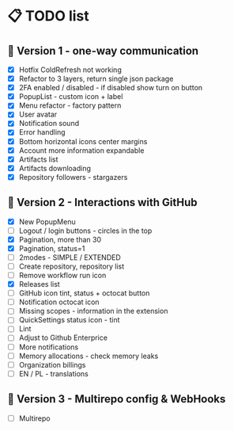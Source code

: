 # 📋 TODO list

## 🚀 Version 1 - one-way communication

- [x] Hotfix ColdRefresh not working
- [x] Refactor to 3 layers, return single json package
- [x] 2FA enabled / disabled - if disabled show turn on button
- [x] PopupList - custom icon + label
- [x] Menu refactor - factory pattern
- [x] User avatar
- [x] Notification sound
- [x] Error handling
- [x] Bottom horizontal icons center margins
- [x] Account more information expandable
- [x] Artifacts list
- [x] Artifacts downloading
- [x] Repository followers - stargazers

## 🌟 Version 2 - Interactions with GitHub
- [x] New PopupMenu
- [ ] Logout / login buttons - circles in the top
- [x] Pagination, more than 30
- [x] Pagination, status=1
- [ ] 2modes - SIMPLE / EXTENDED
- [ ] Create repository, repository list
- [ ] Remove workflow run icon
- [x] Releases list
- [ ] GitHub icon tint, status + octocat button
- [ ] Notification octocat icon
- [ ] Missing scopes - information in the extension
- [ ] QuickSettings status icon - tint
- [ ] Lint
- [ ] Adjust to Github Enterprice
- [ ] More notifications
- [ ] Memory allocations - check memory leaks
- [ ] Organization billings
- [ ] EN / PL - translations

## 🎯 Version 3 - Multirepo config & WebHooks

- [ ] Multirepo
